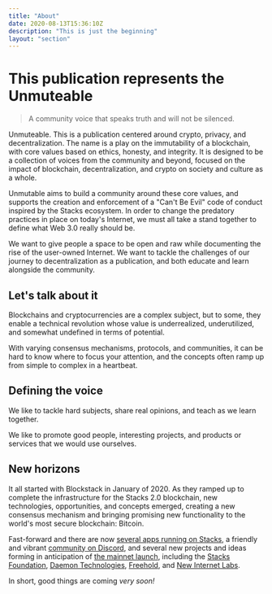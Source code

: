 ```yaml
---
title: "About"
date: 2020-08-13T15:36:10Z
description: "This is just the beginning"
layout: "section"
---
```


# This publication represents the Unmuteable

> A community voice that speaks truth and will not be silenced.

Unmuteable. This is a publication centered around crypto, privacy, and decentralization. The name is a play on the immutability of a blockchain, with core values based on ethics, honesty, and integrity. It is designed to be a collection of voices from the community and beyond, focused on the impact of blockchain, decentralization, and crypto on society and culture as a whole.

Unmutable aims to build a community around these core values, and supports the creation and enforcement of a "Can't Be Evil" code of conduct inspired by the Stacks ecosystem. In order to change the predatory practices in place on today's Internet, we must all take a stand together to define what Web 3.0 really should be.

We want to give people a space to be open and raw while documenting the rise of the user-owned Internet. We want to tackle the challenges of our journey to decentralization as a publication, and both educate and learn alongside the community.

## Let's talk about it

Blockchains and cryptocurrencies are a complex subject, but to some, they enable a technical revolution whose value is underrealized, underutilized, and somewhat undefined in terms of potential.

With varying consensus mechanisms, protocols, and communities, it can be hard to know where to focus your attention, and the concepts often ramp up from simple to complex in a heartbeat.

## Defining the voice

We like to tackle hard subjects, share real opinions, and teach as we learn together.

We like to promote good people, interesting projects, and products or services that we would use ourselves.

## New horizons

It all started with Blockstack in January of 2020. As they ramped up to complete the infrastructure for the Stacks 2.0 blockchain, new technologies, opportunities, and concepts emerged, creating a new consensus mechanism and bringing promising new functionality to the world's most secure blockchain: Bitcoin.

Fast-forward and there are now [several apps running on Stacks](https://app.co), a friendly and vibrant [community on Discord](https://community.blockstack.org/discord), and several new projects and ideas forming in anticipation of [the mainnet launch](http://whenmainnet.co), including the [Stacks Foundation](https://stacks.org), [Daemon Technologies](http://daemontechnologies.co/), [Freehold](https://joinfreehold.com), and [New Internet Labs](https://newinternetlabs.com).

In short, good things are coming *very soon!*
